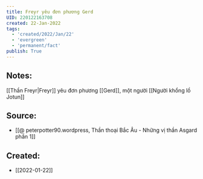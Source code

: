 ```yaml
---
title: Freyr yêu đơn phương Gerd
UID: 220122163708
created: 22-Jan-2022
tags:
  - 'created/2022/Jan/22'
  - 'evergreen'
  - 'permanent/fact'
publish: True
---
```

## Notes:
[[Thần Freyr|Freyr]] yêu đơn phương [[Gerd]], một người [[Người khổng lồ Jotun]]

## Source:
- [[@ peterpotter90.wordpress, Thần thoại Bắc Âu - Những vị thần Asgard phần 1]]


## Created:
- [[2022-01-22]]
